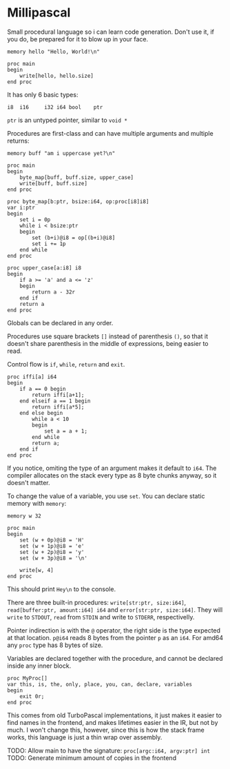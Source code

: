# Millipascal

Small procedural language so i can learn code generation.
Don't use it, if you do, be prepared for it to blow up in your face.

```
memory hello "Hello, World!\n"

proc main
begin
	write[hello, hello.size]
end proc
```

It has only 6 basic types:

```
i8	i16 	i32	i64	bool	ptr
```

`ptr` is an untyped pointer, similar to `void *`

Procedures are first-class and can have multiple arguments and multiple returns:

```
memory buff "am i uppercase yet?\n"

proc main
begin
	byte_map[buff, buff.size, upper_case]
	write[buff, buff.size]
end proc

proc byte_map[b:ptr, bsize:i64, op:proc[i8]i8]
var i:ptr
begin
	set i = 0p
	while i < bsize:ptr
	begin
		set (b+i)@i8 = op[(b+i)@i8]
		set i += 1p
	end while
end proc

proc upper_case[a:i8] i8
begin
	if a >= 'a' and a <= 'z'
	begin
		return a - 32r
	end if
	return a
end proc
```

Globals can be declared in any order.

Procedures use square brackets `[]` instead of parenthesis `()`, so that
it doesn't share parenthesis in the middle of expressions, being easier to read.

Control flow is `if`, `while`, `return` and `exit`.

```
proc iffi[a] i64
begin
	if a == 0 begin
		return iffi[a+1];
	end elseif a == 1 begin
		return iffi[a*5];
	end else begin
		while a < 10
		begin
			set a = a + 1;
		end while
		return a;
	end if
end proc
```

If you notice, omiting the type of an argument makes it default to `i64`.
The compiler allocates on the stack every type as 8 byte chunks
anyway, so it doesn't matter.

To change the value of a variable, you use `set`.
You can declare static memory with `memory`:

```
memory w 32

proc main
begin
	set (w + 0p)@i8 = 'H'
	set (w + 1p)@i8 = 'e'
	set (w + 2p)@i8 = 'y'
	set (w + 3p)@i8 = '\n'

	write[w, 4]
end proc
```

This should print `Hey\n` to the console.

There are three built-in procedures:
`write[str:ptr, size:i64]`, `read[buffer:ptr, amount:i64] i64` and
`error[str:ptr, size:i64]`.
They will `write` to `STDOUT`, `read` from `STDIN` and
write to `STDERR`, respectivelly.

Pointer indirection is with the `@` operator, the right side is the type
expected at that location. `p@i64` reads 8 bytes from the pointer `p` as an
`i64`. For amd64 any `proc` type has 8 bytes of size.

Variables are declared together with the procedure, and cannot be
declared inside any inner block.

```
proc MyProc[]
var this, is, the, only, place, you, can, declare, variables
begin
	exit 0r;
end proc
```

This comes from old TurboPascal implementations, it just makes it easier
to find names in the frontend, and makes lifetimes easier in the IR,
but not by much.
I won't change this, however, since this is how the stack frame
works, this language is just a thin wrap over assembly.

TODO: Allow main to have the signature: `proc[argc:i64, argv:ptr] int`
TODO: Generate minimum amount of copies in the frontend
